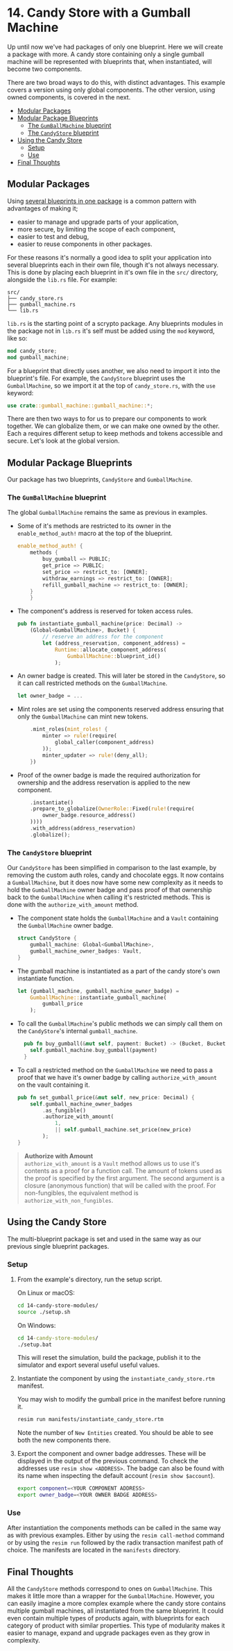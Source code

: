 # 14. Candy Store with a Gumball Machine

Up until now we've had packages of only one blueprint. Here we will create a
package with more. A candy store containing only a single gumball machine will
be represented with blueprints that, when instantiated, will become two
components.

There are two broad ways to do this, with distinct advantages. This example
covers a version using only global components. The other version, using owned
components, is covered in the next.

- [Modular Packages](#modular-packages)
- [Modular Package Blueprints](#modular-package-blueprints)
  - [The `GumBallMachine` blueprint](#the-gumballmachine-blueprint)
  - [The `CandyStore` blueprint](#the-candystore-blueprint)
- [Using the Candy Store](#using-the-candy-store)
  - [Setup](#setup)
  - [Use](#use)
- [Final Thoughts](#final-thoughts)

## Modular Packages

Using
[several blueprints in one package](https://docs.radixdlt.com/docs/en/reusable-blueprints-pattern#small-modular-reusable-blueprints)
is a common pattern with advantages of making it;

- easier to manage and upgrade parts of your application,
- more secure, by limiting the scope of each component,
- easier to test and debug,
- easier to reuse components in other packages.

For these reasons it's normally a good idea to split your application into
several blueprints each in their own file, though it's not always necessary.
This is done by placing each blueprint in it's own file in the `src/` directory,
alongside the `lib.rs` file. For example:

```
src/
├── candy_store.rs
├── gumball_machine.rs
└── lib.rs
```

`lib.rs` is the starting point of a scrypto package. Any blueprints modules in
the package not in `lib.rs` it's self must be added using the `mod` keyword,
like so:

```rs lib.rs
mod candy_store;
mod gumball_machine;
```

For a blueprint that directly uses another, we also need to import it into the
blueprint's file. For example, the `CandyStore` blueprint uses the
`GumballMachine`, so we import it at the top of `candy_store.rs`, with the `use`
keyword:

```rs candy_store.rs
use crate::gumball_machine::gumball_machine::*;
```

There are then two ways to for us to prepare our components to work together. We
can globalize them, or we can make one owned by the other. Each a requires
different setup to keep methods and tokens accessible and secure. Let's look at
the global version.

## Modular Package Blueprints

Our package has two blueprints, `CandyStore` and `GumballMachine`.

### The `GumBallMachine` blueprint

The global `GumballMachine` remains the same as previous in examples.

- Some of it's methods are restricted to its owner in the `enable_method_auth!`
  macro at the top of the blueprint.

  ```rs
  enable_method_auth! {
      methods {
          buy_gumball => PUBLIC;
          get_price => PUBLIC;
          set_price => restrict_to: [OWNER];
          withdraw_earnings => restrict_to: [OWNER];
          refill_gumball_machine => restrict_to: [OWNER];
      }
      }
  ```

- The component's address is reserved for token access rules.

  ```rs
  pub fn instantiate_gumball_machine(price: Decimal) ->
      (Global<GumballMachine>, Bucket) {
          // reserve an address for the component
          let (address_reservation, component_address) =
              Runtime::allocate_component_address(
                  GumballMachine::blueprint_id()
              );
  ```

- An owner badge is created. This will later be stored in the `CandyStore`, so
  it can call restricted methods on the `GumballMachine`.

  ```rs
  let owner_badge = ...
  ```

- Mint roles are set using the components reserved address ensuring that only
  the `GumballMachine` can mint new tokens.

  ```rs
      .mint_roles(mint_roles! {
          minter => rule!(require(
              global_caller(component_address)
          ));
          minter_updater => rule!(deny_all);
      })
  ```

- Proof of the owner badge is made the required authorization for ownership and
  the address reservation is applied to the new component.

  ```rs
      .instantiate()
      .prepare_to_globalize(OwnerRole::Fixed(rule!(require(
          owner_badge.resource_address()
      ))))
      .with_address(address_reservation)
      .globalize();
  ```

### The `CandyStore` blueprint

Our `CandyStore` has been simplified in comparison to the last example, by
removing the custom auth roles, candy and chocolate eggs. It now contains a
`GumballMachine`, but it does now have some new complexity as it needs to hold
the `GumballMachine` owner badge and pass proof of that ownership back to the
`GumballMachine` when calling it's restricted methods. This is done with the
`authorize_with_amount` method.

- The component state holds the `GumballMachine` and a `Vault` containing the
  `GumballMachine` owner badge.

  ```rs
  struct CandyStore {
      gumball_machine: Global<GumballMachine>,
      gumball_machine_owner_badges: Vault,
  }
  ```

- The gumball machine is instantiated as a part of the candy store's own
  instantiate function.

  ```rs
  let (gumball_machine, gumball_machine_owner_badge) =
      GumballMachine::instantiate_gumball_machine(
          gumball_price
      );
  ```

- To call the `GumballMachine`'s public methods we can simply call them on the
  `CandyStore`'s internal `gumball_machine`.

  ```rs
    pub fn buy_gumball(&mut self, payment: Bucket) -> (Bucket, Bucket) {
      self.gumball_machine.buy_gumball(payment)
    }
  ```

- To call a restricted method on the `GumballMachine` we need to pass a proof
  that we have it's owner badge by calling `authorize_with_amount` on the vault
  containing it.

  ```rs
  pub fn set_gumball_price(&mut self, new_price: Decimal) {
      self.gumball_machine_owner_badges
          .as_fungible()
          .authorize_with_amount(
              1,
              || self.gumball_machine.set_price(new_price)
          );
  }
  ```

> **Authorize with Amount**  
> `authorize_with_amount` is a `Vault` method allows us to use it's contents as
> a proof for a function call. The amount of tokens used as the proof is
> specified by the first argument. The second argument is a closure (anonymous
> function) that will be called with the proof. For non-fungibles, the
> equivalent method is `authorize_with_non_fungibles`.

## Using the Candy Store

The multi-blueprint package is set and used in the same way as our previous
single blueprint packages.

### Setup

1. From the example's directory, run the setup script.

   On Linux or macOS:

   ```sh
   cd 14-candy-store-modules/
   source ./setup.sh
   ```

   On Windows:

   ```cmd
   cd 14-candy-store-modules/
   ./setup.bat
   ```

   This will reset the simulation, build the package, publish it to the
   simulator and export several useful useful values.

2. Instantiate the component by using the `instantiate_candy_store.rtm`
   manifest.

   You may wish to modify the gumball price in the manifest before running it.

   ```sh
   resim run manifests/instantiate_candy_store.rtm
   ```

   Note the number of `New Entities` created. You should be able to see both the
   new components there.

3. Export the component and owner badge addresses. These will be displayed in
   the output of the previous command. To check the addresses use
   `resim show <ADDRESS>`. The badge can also be found with its name when
   inspecting the default account (`resim show $account`).

   ```sh
   export component=<YOUR COMPONENT ADDRESS>
   export owner_badge=<YOUR OWNER BADGE ADDRESS>
   ```

### Use

After instantiation the components methods can be called in the same way as with
previous examples. Either by using the `resim call-method` command or by using
the `resim run` followed by the radix transaction manifest path of choice. The
manifests are located in the `manifests` directory.

## Final Thoughts

All the `CandyStore` methods correspond to ones on `GumballMachine`. This makes
it little more than a wrapper for the `GumballMachine`. However, you can easily
imagine a more complex example where the candy store contains multiple gumball
machines, all instantiated from the same blueprint. It could even contain
multiple types of products again, with blueprints for each category of product
with similar properties. This type of modularity makes it easier to manage,
expand and upgrade packages even as they grow in complexity.
